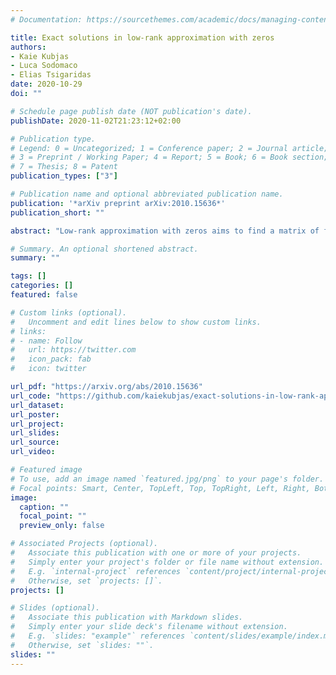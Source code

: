 ```yaml
---
# Documentation: https://sourcethemes.com/academic/docs/managing-content/

title: Exact solutions in low-rank approximation with zeros
authors: 
- Kaie Kubjas
- Luca Sodomaco 
- Elias Tsigaridas
date: 2020-10-29
doi: ""

# Schedule page publish date (NOT publication's date).
publishDate: 2020-11-02T21:23:12+02:00

# Publication type.
# Legend: 0 = Uncategorized; 1 = Conference paper; 2 = Journal article;
# 3 = Preprint / Working Paper; 4 = Report; 5 = Book; 6 = Book section;
# 7 = Thesis; 8 = Patent
publication_types: ["3"]

# Publication name and optional abbreviated publication name.
publication: '*arXiv preprint arXiv:2010.15636*'
publication_short: ""

abstract: "Low-rank approximation with zeros aims to find a matrix of fixed rank and with a fixed zero pattern that minimizes the Euclidean distance to a given data matrix. We study the critical points of this optimization problem using algebraic tools. In particular, we describe special linear, affine and determinantal relations satisfied by the critical points. We also investigate the number of critical points and how the number is related to the complexity of nonnegative matrix factorization problem."

# Summary. An optional shortened abstract.
summary: ""

tags: []
categories: []
featured: false

# Custom links (optional).
#   Uncomment and edit lines below to show custom links.
# links:
# - name: Follow
#   url: https://twitter.com
#   icon_pack: fab
#   icon: twitter

url_pdf: "https://arxiv.org/abs/2010.15636"
url_code: "https://github.com/kaiekubjas/exact-solutions-in-low-rank-approximation-with-zeros"
url_dataset:
url_poster:
url_project:
url_slides:
url_source:
url_video:

# Featured image
# To use, add an image named `featured.jpg/png` to your page's folder. 
# Focal points: Smart, Center, TopLeft, Top, TopRight, Left, Right, BottomLeft, Bottom, BottomRight.
image:
  caption: ""
  focal_point: ""
  preview_only: false

# Associated Projects (optional).
#   Associate this publication with one or more of your projects.
#   Simply enter your project's folder or file name without extension.
#   E.g. `internal-project` references `content/project/internal-project/index.md`.
#   Otherwise, set `projects: []`.
projects: []

# Slides (optional).
#   Associate this publication with Markdown slides.
#   Simply enter your slide deck's filename without extension.
#   E.g. `slides: "example"` references `content/slides/example/index.md`.
#   Otherwise, set `slides: ""`.
slides: ""
---
```

